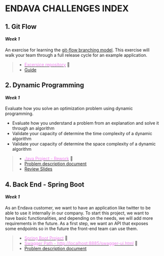 # ENDAVA CHALLENGES INDEX


## 1. Git Flow
#### *Week 1* 

An exercise for learning the [git-flow branching model](http://nvie.com/posts/a-successful-git-branching-model/). This exercise will walk your team through a full release cycle for an example application.

> - [<font color="violet">Excersice repository</font>](https://github.com/Safimmi/git-flow-exercise) :memo:
> - [Guide](https://github.com/Safimmi/git-flow-exercise/blob/master/walkthrough/1-setup.md)

## 2. Dynamic Programming
#### *Week 1* 

Evaluate how you solve an optimization problem using dynamic programming.

- Evaluate how you understand a problem from an explanation and solve it through an algorithm
- Validate your capacity of determine the time complexity of a dynamic algorithm
- Validate your capacity of determine the space complexity of a dynamic algorithm
  
> - [<font color="violet">Java Project - Rework</font>](https://github.com/Safimmi/EndavaChallenges/tree/master/2.%20Dynamic%20Programming/vacuum) :memo:
> - [Problem description document](https://github.com/Safimmi/EndavaChallenges/blob/master/2.%20Dynamic%20Programming/challenge%20dp.pdf)
> - [Review Slides](https://github.com/Safimmi/EndavaChallenges/blob/master/2.%20Dynamic%20Programming/Challenge%20-%20Dynamic%20Programming.pptx)


## 4. Back End - Spring Boot
#### *Week 1* 

As an Endava customer, we want to have an application like twitter to be able to use it internally in our company.
To start this project, we want to have basic functionalities, and depending on the needs, we will add more requirements in the future. As a first step,
we want an API that exposes some endpoints so in the future the front-end team can use them.
  
> - [<font color="violet">Spring Boot Project</font>](https://github.com/Safimmi/EndavaChallenges/tree/master/4.%20Backend%20-%20Spring%20Boot/Twitter/twitter) :memo:
> - [<font color="violet">Swagger Path - http://localhost:8885/swagger-ui.html</font>](http://localhost:8885/swagger-ui.html) :memo: 
> - [Problem description document](https://github.com/Safimmi/EndavaChallenges/blob/master/4.%20Backend%20-%20Spring%20Boot/Spring%20Boot%20Twitter%20Challenge/Spring%20Boot%20Twitter%20Challenge.pdf)






